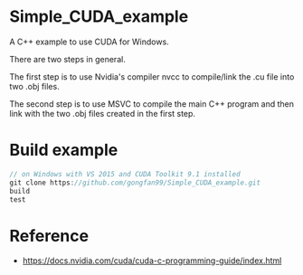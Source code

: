 # Simple_CUDA_example
A C++ example to use CUDA for Windows.

There are two steps in general.

The first step is to use Nvidia's compiler nvcc to compile/link the .cu file into two .obj files.

The second step is to use MSVC to compile the main C++ program and then link with the two .obj files created in the first step. 

# Build example
```c
// on Windows with VS 2015 and CUDA Toolkit 9.1 installed
git clone https://github.com/gongfan99/Simple_CUDA_example.git
build
test
```

# Reference
* https://docs.nvidia.com/cuda/cuda-c-programming-guide/index.html